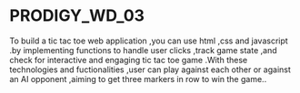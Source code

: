 # PRODIGY_WD_03

To build a tic tac toe web application ,you can use html ,css and javascript .by implementing functions to handle user clicks ,track game state ,and check for interactive and engaging tic tac toe game .With these technologies and fuctionalities ,user can play against each other or against an AI opponent ,aiming to get three markers in row to win the game..
